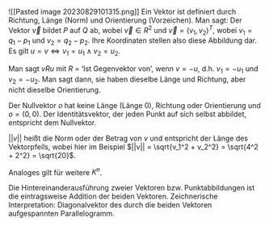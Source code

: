 ![[Pasted image 20230829101315.png]]
Ein Vektor ist definiert durch Richtung, Länge (Norm) und Orientierung (Vorzeichen).
Man sagt: Der Vektor $\vec{v}$ bildet $P$ auf $Q$ ab, wobei $\vec{v} \in R^2$ und $\vec{v} = (v_1, v_2)^T$, wobei $v_1 = q_1 - p_1$ und $v_2 = q_2 - p_2$. Ihre Koordinaten stellen also diese Abbildung dar. Es gilt $u = v \Leftrightarrow v_1 = u_1 \land v_2 = u_2$.

Man sagt $v R u$ mit $R$ = ‘Ist Gegenvektor von’, wenn $v = -u$, d.h. $v_1 = -u_1$ und $v_2 = -u_2$. Man sagt dann, sie haben dieselbe Länge und Richtung, aber nicht dieselbe Orientierung.

Der Nullvektor $o$ hat keine Länge (Länge $0$), Richtung oder Orientierung und $o = (0, 0)$.
Der Identitätsvektor, der jeden Punkt auf sich selbst abbildet, entspricht dem Nullvektor.

$|| v ||$ heißt die Norm oder der Betrag von $v$ und entspricht der Länge des Vektorpfeils, wobei hier im Beispiel $||v|| = \sqrt{v_1^2 + v_2^2} = \sqrt{4^2 + 2^2} = \sqrt{20}$.

Analoges gilt für weitere $K^n$.

Die Hintereinanderausführung zweier Vektoren bzw. Punktabbildungen ist die eintragsweise Addition der beiden Vektoren. Zeichnerische Interpretation: Diagonalvektor des durch die beiden Vektoren aufgespannten Parallelogramm.

